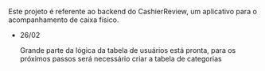 Este projeto é referente ao backend do CashierReview, um aplicativo para o acompanhamento de caixa físico.

- 26/02

    Grande parte da lógica da tabela de usuários está pronta, para os próximos passos será necessário criar a tabela de categorias
